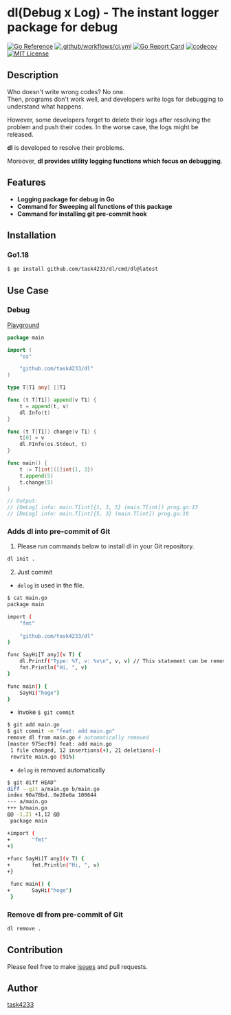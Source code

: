 dl(Debug x Log) - The instant logger package for debug
======

[![Go Reference](https://pkg.go.dev/badge/github.com/task4233/dl.svg)](https://pkg.go.dev/github.com/task4233/dl)
[![.github/workflows/ci.yml](https://github.com/task4233/dl/actions/workflows/ci.yml/badge.svg)](https://github.com/task4233/dl/actions/workflows/ci.yml)
[![Go Report Card](https://goreportcard.com/badge/github.com/task4233/dl)](https://goreportcard.com/report/github.com/task4233/dl)
[![codecov](https://codecov.io/gh/task4233/dl/branch/main/graph/badge.svg?token=xrhysp4Tzf)](https://codecov.io/gh/task4233/dl)
[![MIT License](http://img.shields.io/badge/license-MIT-blue.svg?style=flat)](LICENSE)

## Description
Who doesn't write wrong codes? No one.  
Then, programs don't work well, and developers write logs for debugging to understand what happens.

However, some developers forget to delete their logs after resolving the problem and push their codes. In the worse case, the logs might be released.

**dl** is developed to resolve their problems.

Moreover, **dl provides utility logging functions which focus on debugging**.

## Features
- **Logging package for debug in Go**
- **Command for Sweeping all functions of this package**
- **Command for installing git pre-commit hook**

## Installation
### Go1.18

```bash
$ go install github.com/task4233/dl/cmd/dl@latest
```

## Use Case
### Debug

[Playground](https://go.dev/play/p/sMhyVMuPYMc)
```go
package main

import (
	"os"

	"github.com/task4233/dl"
)

type T[T1 any] []T1

func (t T[T1]) append(v T1) {
	t = append(t, v)
	dl.Info(t)
}

func (t T[T1]) change(v T1) {
	t[0] = v
	dl.FInfo(os.Stdout, t)
}

func main() {
	t := T[int]([]int{1, 3})
	t.append(5)
	t.change(5)
}

// Output:
// [DeLog] info: main.T[int]{1, 3, 5} (main.T[int]) prog.go:13
// [DeLog] info: main.T[int]{5, 3} (main.T[int]) prog.go:18
```

### Adds dl into pre-commit of Git
1. Please run commands below to install dl in your Git repository.

```bash
dl init .
```

2. Just commit

- `delog` is used in the file.

```bash
$ cat main.go 
package main

import (
	"fmt"
	
	"github.com/task4233/dl"
)

func SayHi[T any](v T) {
	dl.Printf("Type: %T, v: %v\n", v, v) // This statement can be removed by `$ dl clean main.go`
	fmt.Println("Hi, ", v)
}

func main() {
    SayHi("hoge")
}
```

- invoke `$ git commit`

```bash
$ git add main.go
$ git commit -m "feat: add main.go"
remove dl from main.go # automatically removed
[master 975ecf9] feat: add main.go
 1 file changed, 12 insertions(+), 21 deletions(-)
 rewrite main.go (91%)
```

- `delog` is removed automatically

```bash
$ git diff HEAD^
diff --git a/main.go b/main.go
index 90a78bd..0e28e8a 100644
--- a/main.go
+++ b/main.go
@@ -1,21 +1,12 @@
 package main

+import (
+       "fmt"
+)
 
+func SayHi[T any](v T) {
+       fmt.Println("Hi, ", v)
+}

 func main() {
+       SayHi("hoge")
 }
```

### Remove dl from pre-commit of Git

```bash
dl remove .
```

## Contribution
Please feel free to make [issues](https://github.com/task4233/dl/issues/new/choose) and pull requests.

## Author
[task4233](https://task4233.dev)
